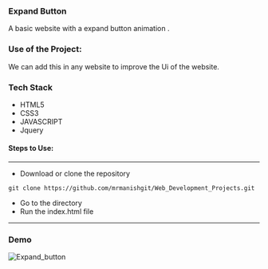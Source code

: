 ### Expand Button 
A basic website with a expand button animation .

### Use of the Project:
We can add this in any website to improve the Ui of the website.

### Tech Stack
* HTML5
* CSS3
* JAVASCRIPT
* Jquery

#### Steps to Use:

---

- Download or clone the repository

```
git clone https://github.com/mrmanishgit/Web_Development_Projects.git
```

- Go to the directory
- Run the index.html file

---

### Demo

![Expand_button](https://user-images.githubusercontent.com/69195262/125184631-10f05380-e23d-11eb-82dc-8face7cdf699.gif)

